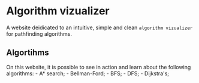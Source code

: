 # Algorithm vizualizer

A website deidicated to an intuitive, simple and clean `algorithm vizualizer` for pathfinding algorithms.

## Algortihms

On this website, it is possible to see in action and learn about the following algorithms:
	- A* search;
	- Bellman-Ford;
	- BFS;
	- DFS;
	- Dijkstra's;
